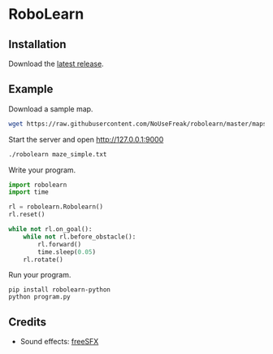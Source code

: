 # RoboLearn

## Installation

Download the [latest release](https://github.com/NoUseFreak/robolearn/releases).

## Example

Download a sample map.

```bash
wget https://raw.githubusercontent.com/NoUseFreak/robolearn/master/maps/maze_simple.txt
```

Start the server and open http://127.0.0.1:9000

```bash
./robolearn maze_simple.txt
```

Write your program.

```python
import robolearn
import time

rl = robolearn.Robolearn()
rl.reset()

while not rl.on_goal():
    while not rl.before_obstacle():
        rl.forward()
        time.sleep(0.05)
    rl.rotate()
```

Run your program.

```
pip install robolearn-python
python program.py
```

## Credits

 - Sound effects: [freeSFX](http://www.freesfx.co.uk)
                  
